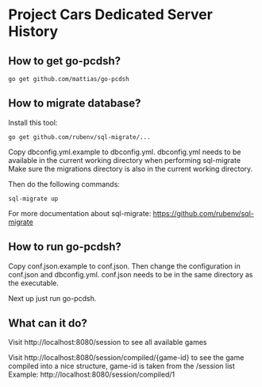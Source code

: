 # Project Cars Dedicated Server History

## How to get go-pcdsh?

```
go get github.com/mattias/go-pcdsh
```

## How to migrate database?

Install this tool:
```
go get github.com/rubenv/sql-migrate/...
```
Copy dbconfig.yml.example to dbconfig.yml.
dbconfig.yml needs to be available in the current working directory when performing sql-migrate
Make sure the migrations directory is also in the current working directory.

Then do the following commands:
```
sql-migrate up
```

For more documentation about sql-migrate: https://github.com/rubenv/sql-migrate

## How to run go-pcdsh?

Copy conf.json.example to conf.json.
Then change the configuration in conf.json and dbconfig.yml.
conf.json needs to be in the same directory as the executable.

Next up just run go-pcdsh.

## What can it do?

Visit http://localhost:8080/session to see all available games

Visit http://localhost:8080/session/compiled/{game-id} to see the game compiled into a nice structure, game-id is taken from the /session list
Example: http://localhost:8080/session/compiled/1